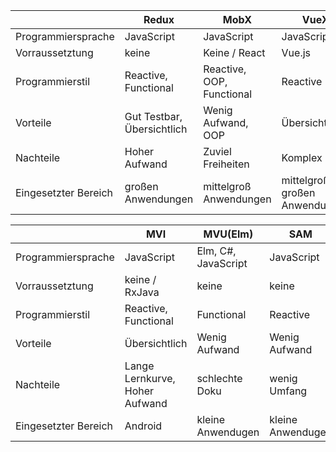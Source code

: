 |                      | Redux                      | MobX                      | VueX                              |
| -------------------- | -------------------------- | ------------------------- | --------------------------------- |
| Programmiersprache   | JavaScript                 | JavaScript                | JavaScript                        |
| Vorraussetztung      | keine                      | Keine / React             | Vue.js                            |
| Programmierstil      | Reactive, Functional       | Reactive, OOP, Functional | Reactive                          |
| Vorteile             | Gut Testbar, Übersichtlich | Wenig Aufwand, OOP        | Übersichtlich                     |
| Nachteile            | Hoher Aufwand              | Zuviel Freiheiten         | Komplex                           |
| Eingesetzter Bereich | großen Anwendungen         | mittelgroß Anwendungen    | mittelgroß bis großen Anwendungen |

|                      | MVI                            | MVU(Elm)            | SAM               |
| -------------------- | ------------------------------ | ------------------- | ----------------- |
| Programmiersprache   | JavaScript                     | Elm, C#, JavaScript | JavaScript        |
| Vorraussetztung      | keine / RxJava                 | keine               | keine             |
| Programmierstil      | Reactive, Functional           | Functional          | Reactive          |
| Vorteile             | Übersichtlich                  | Wenig Aufwand       | Wenig Aufwand     |
| Nachteile            | Lange Lernkurve, Hoher Aufwand | schlechte Doku      | wenig Umfang      |
| Eingesetzter Bereich | Android                        | kleine Anwendugen   | kleine Anwendugen |

